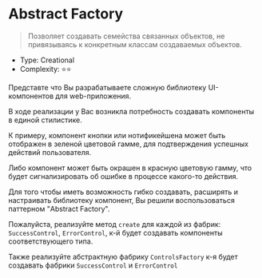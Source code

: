 # Abstract Factory

> Позволяет создавать семейства связанных объектов, не привязываясь 
> к конкретным классам создаваемых объектов.

- Type: Creational
- Complexity: ⭐⭐

Представте что Вы разрабатываете сложную библиотеку UI-компонентов 
для web-приложения.

В ходе реализации у Вас возникла потребность создавать компоненты в
единой стилистике.

К примеру, компонент кнопки или нотификейшена может быть отображен в зеленой цветовой гамме, 
для подтверждения успешных действий пользователя.

Либо компонент может быть окрашен в красную цветовую гамму, что будет
сигнализировать об ошибке в процессе какого-то действия.

Для того чтобы иметь возможность гибко создавать, расширять и настраивать
библиотеку компонент, Вы решили воспользоваться паттерном "Abstract Factory".

Пожалуйста, реализуйте метод `create` для каждой из фабрик: `SuccessControl`,
`ErrorControl`, к-й будет создавать компоненты соответствующего типа.

Также реализуйте абстрактную фабрику `ControlsFactory` к-я будет создавать фабрики
`SuccessControl` и `ErrorControl`